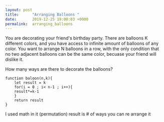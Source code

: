 ```yaml
---
layout: post
title:      "Arranging Balloons "
date:       2019-12-25 19:00:03 +0000
permalink:  arranging_balloons
---
```


You are decorating your friend's birthday party. There are balloons K different colors, and you have access to infinite amount of balloons of any color. You want to arrange N balloons in a row, with the only condition that no two adjacent balloons can be the same color, becuase your friend will dislike it. 

How many ways are there to decorate the balloons?

```
function baloon(n,k){
    let result = k
    for(i = 0 ; i< n-1 ; i++){
    result*=k-1
    }
    return result
}
```


I used math in it (permutation)
result is # of ways you can re arrange it
